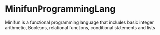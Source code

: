 MinifunProgrammingLang
======================

Minifun is a functional programming language that includes basic integer arithmetic, Booleans, relational functions, conditional statements and lists
